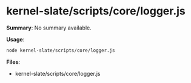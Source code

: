 # kernel-slate/scripts/core/logger.js

**Summary**: No summary available.

**Usage**:

```bash
node kernel-slate/scripts/core/logger.js
```

**Files**:
- kernel-slate/scripts/core/logger.js

